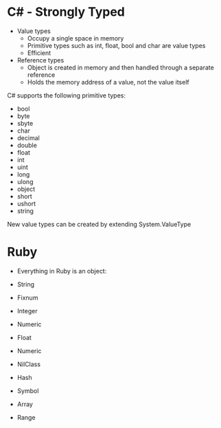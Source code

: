 # C# - Strongly Typed
- Value types
  - Occupy a single space in memory
  - Primitive types such as int, float, bool and char are value types
  - Efficient
- Reference types
  - Object is created in memory and then handled through a separate reference
  - Holds the memory address of a value, not the value itself

C# supports the following primitive types:
- bool
- byte
- sbyte
- char
- decimal
- double
- float
- int
- uint
- long
- ulong
- object
- short
- ushort
- string 

New value types can be created by extending System.ValueType

# Ruby
- Everything in Ruby is an object:

- String
- Fixnum
- Integer
- Numeric
- Float
- Numeric
- NilClass
- Hash
- Symbol
- Array
- Range
